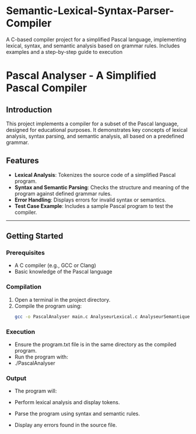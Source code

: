# Semantic-Lexical-Syntax-Parser-Compiler
A C-based compiler project for a simplified Pascal language, implementing lexical, syntax, and semantic analysis based on grammar rules. Includes examples and a step-by-step guide to execution

# Pascal Analyser - A Simplified Pascal Compiler

## Introduction
This project implements a compiler for a subset of the Pascal language, designed for educational purposes. It demonstrates key concepts of lexical analysis, syntax parsing, and semantic analysis, all based on a predefined grammar.

## Features
- **Lexical Analysis**: Tokenizes the source code of a simplified Pascal program.
- **Syntax and Semantic Parsing**: Checks the structure and meaning of the program against defined grammar rules.
- **Error Handling**: Displays errors for invalid syntax or semantics.
- **Test Case Example**: Includes a sample Pascal program to test the compiler.

---

## Getting Started

### Prerequisites
- A C compiler (e.g., GCC or Clang)
- Basic knowledge of the Pascal language

### Compilation
1. Open a terminal in the project directory.
2. Compile the program using:
   ```bash
   gcc -o PascalAnalyser main.c AnalyseurLexical.c AnalyseurSemantique.c
### Execution
- Ensure the program.txt file is in the same directory as the compiled program.
- Run the program with:
- ./PascalAnalyser

### Output
- The program will:

- Perform lexical analysis and display tokens.
- Parse the program using syntax and semantic rules.
- Display any errors found in the source file.
